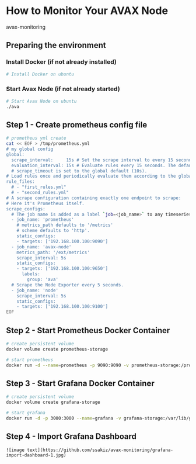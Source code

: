 # How to Monitor Your AVAX Node
avax-monitoring



## Preparing the environment

### Install Docker (if not already installed)
```bash
# Install Docker on ubuntu

```

### Start Avax Node (if not already started)
```bash
# Start Avax Node on ubuntu
./ava

```



## Step 1 - Create prometheus config file 
```bash
# prometheus yml create
cat << EOF > /tmp/prometheus.yml
# my global config
global:
  scrape_interval:     15s # Set the scrape interval to every 15 seconds. Default is every 1 minute.
  evaluation_interval: 15s # Evaluate rules every 15 seconds. The default is every 1 minute.
  # scrape_timeout is set to the global default (10s).
# Load rules once and periodically evaluate them according to the global 'evaluation_interval'.
rule_files:
  # - "first_rules.yml"
  # - "second_rules.yml"
# A scrape configuration containing exactly one endpoint to scrape:
# Here it's Prometheus itself.
scrape_configs:
  # The job name is added as a label `job=<job_name>` to any timeseries scraped from this config.
  - job_name: 'prometheus'
    # metrics_path defaults to '/metrics'
    # scheme defaults to 'http'.
    static_configs:
    - targets: ['192.168.100.100:9090']
  - job_name: 'avax-node'
    metrics_path: '/ext/metrics'
    scrape_interval: 5s
    static_configs:
    - targets: ['192.168.100.100:9650']
      labels:
        group: 'ava'
  # Scrape the Node Exporter every 5 seconds.
  - job_name: 'node'
    scrape_interval: 5s
    static_configs:
    - targets: ['192.168.100.100:9100']
EOF
```


## Step 2 - Start Prometheus Docker Container
```bash
# create persistent volume
docker volume create prometheus-storage

# start prometheus 
docker run -d --name=prometheus -p 9090:9090 -v prometheus-storage:/prometheus-data  -v /tmp/prometheus.yml:/etc/prometheus/prometheus.yml prom/prometheus --config.file=/etc/prometheus/prometheus.yml

```


## Step 3 - Start Grafana Docker Container
```bash
# create persistent volume
docker volume create grafana-storage

# start grafana
docker run -d -p 3000:3000 --name=grafana -v grafana-storage:/var/lib/grafana grafana/grafana
```


## Step 4 - Import Grafana Dashboard
   ``
   ![image text](https://github.com/ssakiz/avax-monitoring/grafana-import-dashboard-1.jpg)
   ``

